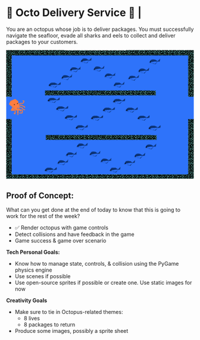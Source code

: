 # :octopus: **Octo Delivery Service** :octopus: | 
You are an octopus whose job is to deliver packages. You must successfully navigate the seafloor, evade all sharks and eels to collect and deliver packages to your customers.

  <img src="assets/delivery.png" alt="Octopus Delivery Service" width="800px">

## Proof of Concept:
What can you get done at the end of today to know that this is going to work for the rest of the week?
- :white_check_mark: Render octopus with game controls
- Detect collisions and have feedback in the game
- Game success & game over scenario

**Tech Personal Goals:**
- Know how to manage state, controls, & collision using the PyGame physics engine
- Use scenes if possible
- Use open-source sprites if possible or create one. Use static images for now

**Creativity Goals**
- Make sure to tie in Octopus-related themes:
  - 8 lives
  - 8 packages to return
- Produce some images, possibly a sprite sheet